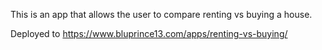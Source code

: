 This is an app that allows the user to compare renting vs buying a house.

Deployed to https://www.bluprince13.com/apps/renting-vs-buying/
